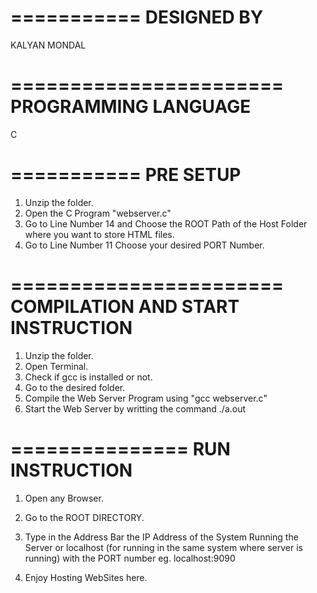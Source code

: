 ===========
DESIGNED BY
===========
KALYAN MONDAL


=======================
PROGRAMMING LANGUAGE
=======================
C


===========
PRE SETUP
===========
1. Unzip the folder.
2. Open the C Program "webserver.c"
3. Go to Line Number 14 and Choose the ROOT Path of the Host Folder where you want to store HTML files.
4. Go to Line Number 11 Choose your desired PORT Number.


=======================
COMPILATION AND START INSTRUCTION
=======================
1. Unzip the folder.
2. Open Terminal.
3. Check if gcc is installed or not.
4. Go to the desired folder.
5. Compile the Web Server Program using "gcc webserver.c"
6. Start the Web Server by writting the command ./a.out


===============
RUN INSTRUCTION
===============
1. Open any Browser.
2. Go to the ROOT DIRECTORY.
3. Type in the Address Bar the IP Address of the System Running the Server or localhost (for running in the same system where server is running) with the PORT number
eg. localhost:9090

4. Enjoy Hosting WebSites here.
